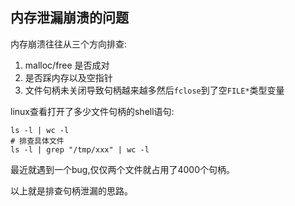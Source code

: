 ## 内存泄漏崩溃的问题

内存崩溃往往从三个方向排查:

1. malloc/free 是否成对
2. 是否踩内存以及空指针
3. 文件句柄未关闭导致句柄越来越多然后`fclose`到了空`FILE*`类型变量

linux查看打开了多少文件句柄的shell语句:

```shell
ls -l | wc -l
# 排查具体文件
ls -l | grep "/tmp/xxx" | wc -l
```

最近就遇到一个bug,仅仅两个文件就占用了4000个句柄。

以上就是排查句柄泄漏的思路。